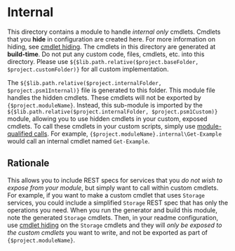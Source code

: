 # Internal
This directory contains a module to handle *internal only* cmdlets. Cmdlets that you **hide** in configuration are created here. For more information on hiding, see [cmdlet hiding](https://github.com/Azure/autorest/blob/master/docs/powershell/options.md#cmdlet-hiding-exportation-suppression). The cmdlets in this directory are generated at **build-time**. Do not put any custom code, files, cmdlets, etc. into this directory. Please use `${$lib.path.relative($project.baseFolder, $project.customFolder)}` for all custom implementation.

The `${$lib.path.relative($project.internalFolder, $project.psm1Internal)}` file is generated to this folder. This module file handles the hidden cmdlets. These cmdlets will not be exported by `{$project.moduleName}`. Instead, this sub-module is imported by the `${$lib.path.relative($project.internalFolder, $project.psm1Custom)}` module, allowing you to use hidden cmdlets in your custom, exposed cmdlets. To call these cmdlets in your custom scripts, simply use [module-qualified calls](https://docs.microsoft.com/en-us/powershell/module/microsoft.powershell.core/about/about_command_precedence?view=powershell-6#qualified-names). For example, `{$project.moduleName}.internal\Get-Example` would call an internal cmdlet named `Get-Example`.

## Rationale
This allows you to include REST specs for services that you *do not wish to expose from your module*, but simply want to call within custom cmdlets. For example, if you want to make a custom cmdlet that uses `Storage` services, you could include a simplified `Storage` REST spec that has only the operations you need. When you run the generator and build this module, note the generated `Storage` cmdlets. Then, in your readme configuration, use [cmdlet hiding](https://github.com/Azure/autorest/blob/master/docs/powershell/options.md#cmdlet-hiding-exportation-suppression) on the `Storage` cmdlets and they will *only be exposed to the custom cmdlets* you want to write, and not be exported as part of `{$project.moduleName}`.